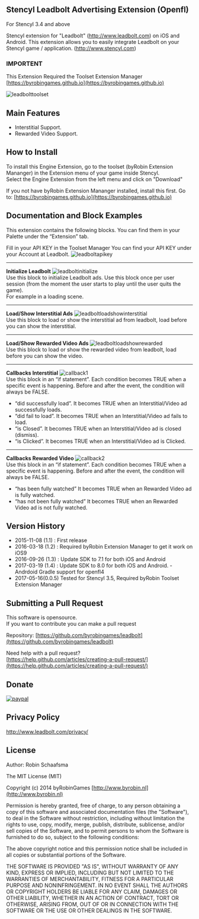 ## Stencyl Leadbolt Advertising Extension (Openfl)

For Stencyl 3.4 and above

Stencyl extension for "Leadbolt" (http://www.leadbolt.com) on iOS and Android. This extension allows you to easily integrate Leadbolt on your Stencyl game / application. (http://www.stencyl.com)

### IMPORTENT

This Extension Required the Toolset Extension Manager [https://byrobingames.github.io](https://byrobingames.github.io)

![leadbolttoolset](https://byrobingames.github.io/img/leadbolt/leadbolttoolset.png)

## Main Features

  * Interstitial Support.
  * Rewarded Video Support.

## How to Install

To install this Engine Extension, go to the toolset (byRobin Extension Mananger) in the Extension menu of your game inside Stencyl.<br/>
Select the Engine Extension from the left menu and click on "Download"

If you not have byRobin Extension Mananger installed, install this first.
Go to: [https://byrobingames.github.io](https://byrobingames.github.io)

## Documentation and Block Examples

This extension contains the following blocks. You can find them in your Palette under
the “Extension” tab.<br>

Fill in your API KEY in the Toolset Manager
You can find your API KEY under your Account at Leadbolt.
![leadboltapikey](https://byrobingames.github.io/img/leadbolt/leadboltapikey.png)<br/>
***
**Initialize Leadbolt**
![leadboltinitialize](https://byrobingames.github.io/img/leadbolt/leadboltinitialize.png)<br/>
Use this block to initialize Leadbolt ads. Use this block once per user
session (from the moment the user starts to play until the user quits the game). <br/>
For example in a loading scene.
***
**Load/Show Interstitial Ads**
![leadboltloadshowinterstitial](https://byrobingames.github.io/img/leadbolt/leadboltloadshowinterstitial.png)<br/>
Use this block to load or show the interstitial ad from leadbolt, load before you can show the interstitial.
***
**Load/Show Rewarded Video Ads**
![leadboltloadshowrewarded](https://byrobingames.github.io/img/leadbolt/leadboltloadshowrewarded.png)<br/>
Use this block to load or show the rewarded video from leadbolt, load before you can show the video.
***
**Callbacks Interstitial**
![callback1](https://byrobingames.github.io/img/leadbolt/callbackleadbolt.png)<br/>
Use this block in an “if statement”. Each condition becomes TRUE when a specific
event is happening. Before and after the event, the condition will always be
FALSE.
- “did successfully load”. It becomes TRUE when an Interstitial/Video ad successfully loads.
- “did fail to load”. It becomes TRUE when an Interstitial/Video ad fails to load.
- “is Closed”. It becomes TRUE when an Interstitial/Video ad is closed (dismiss).
- “is Clicked”. It becomes TRUE when an Interstitial/Video ad is Clicked.
***
**Callbacks Rewarded Video**
![callback2](https://byrobingames.github.io/img/leadbolt/callbackrewardedleadbolt.png)<br/>
Use this block in an “if statement”. Each condition becomes TRUE when a specific
event is happening. Before and after the event, the condition will always be
FALSE.
- “has been fully watched” It becomes TRUE when an Rewarded Video ad is fully watched.
- “has not been fully watched” It becomes TRUE when an Rewarded Video ad is not fully watched.

## Version History

- 2015-11-08 (1.1) : First release
- 2016-03-18 (1.2) : Required byRobin Extension Manager to get it work on iOS9
- 2016-09-26 (1.3) : Update SDK to 7.1 for both iOS and Android
- 2017-03-19 (1.4) : Update SDK to 8.0 for both iOS and Android. - Andrdoid Gradle support for openfl4
- 2017-05-16(0.0.5) Tested for Stencyl 3.5, Required byRobin Toolset Extension Manager

## Submitting a Pull Request

This software is opensource.<br/>
If you want to contribute you can make a pull request

Repository: [https://github.com/byrobingames/leadbolt](https://github.com/byrobingames/leadbolt)

Need help with a pull request?<br/>
[https://help.github.com/articles/creating-a-pull-request/](https://help.github.com/articles/creating-a-pull-request/)

## Donate

[![paypal](https://www.paypalobjects.com/en_US/i/btn/btn_donateCC_LG.gif)](https://www.paypal.com/cgi-bin/webscr?cmd=_s-xclick&hosted_button_id=HKLGFCAGKBMFL)<br />

## Privacy Policy

http://www.leadbolt.com/privacy/

## License

Author: Robin Schaafsma

The MIT License (MIT)

Copyright (c) 2014 byRobinGames [http://www.byrobin.nl](http://www.byrobin.nl)

Permission is hereby granted, free of charge, to any person obtaining a copy of this software and associated documentation files (the "Software"), to deal in the Software without restriction, including without limitation the rights to use, copy, modify, merge, publish, distribute, sublicense, and/or sell copies of the Software, and to permit persons to whom the Software is furnished to do so, subject to the following conditions:

The above copyright notice and this permission notice shall be included in all copies or substantial portions of the Software.

THE SOFTWARE IS PROVIDED "AS IS", WITHOUT WARRANTY OF ANY KIND, EXPRESS OR IMPLIED, INCLUDING BUT NOT LIMITED TO THE WARRANTIES OF MERCHANTABILITY, FITNESS FOR A PARTICULAR PURPOSE AND NONINFRINGEMENT. IN NO EVENT SHALL THE AUTHORS OR COPYRIGHT HOLDERS BE LIABLE FOR ANY CLAIM, DAMAGES OR OTHER LIABILITY, WHETHER IN AN ACTION OF CONTRACT, TORT OR OTHERWISE, ARISING FROM, OUT OF OR IN CONNECTION WITH THE SOFTWARE OR THE USE OR OTHER DEALINGS IN THE SOFTWARE.
